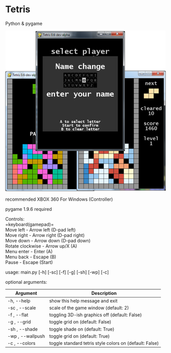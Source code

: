 # Tetris
Python & pygame

![v0.6 screenshot](img/0.6-alpha.png?raw=true "v0.6 screenshot")  


recommended XBOX 360 For Windows (Controller)  

pygame 1.9.6 required

Controls:  
=keyboard(gamepad)=  
Move left - Arrow left (D-pad left)    
Move right - Arrow right (D-pad right)  
Move down - Arrow down (D-pad down)  
Rotate clockwise - Arrow up/X (A)    
Menu enter - Enter (A)  
Menu back - Escape (B)  
Pause - Escape (Start)


usage: main.py [-h] [-sc] [-f] [-g] [-sh] [-wp] [-c]

optional arguments:  

| Argument | Description |
| - | - |  
| -h, --help | show this help message and exit |
| -sc , --scale | scale of the game window (default: 2) |
| -f , --flat | toggling 3D-ish graphics off (default: False) |
| -g , --grid | toggle grid on (default: False) |
| -sh , --shade | toggle shade on (default: True) |
| -wp , --wallpush | toggle grid on (default: True) |
| -c , --colors | toggle standard tetris style colors on (default: False) |
